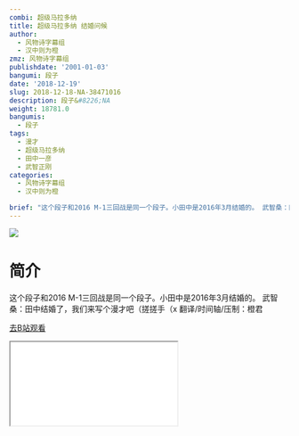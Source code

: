 ```yaml
---
combi: 超级马拉多纳
title: 超级马拉多纳 结婚问候
author:
  - 风物诗字幕组
  - 汉中则为橙
zmz: 风物诗字幕组
publishdate: '2001-01-03'
bangumi: 段子
date: '2018-12-19'
slug: 2018-12-18-NA-38471016
description: 段子&#8226;NA
weight: 18781.0
bangumis:
  - 段子
tags:
  - 漫才
  - 超级马拉多纳
  - 田中一彦
  - 武智正刚
categories:
  - 风物诗字幕组
  - 汉中则为橙

brief: "这个段子和2016 M-1三回战是同一个段子。小田中是2016年3月结婚的。 武智桑：田中结婚了，我们来写个漫才吧（搓搓手（x 翻译/时间轴/压制：橙君"
---
```

![](https://i.imgur.com/4rq5DUA.jpg)
# 简介  
这个段子和2016 M-1三回战是同一个段子。小田中是2016年3月结婚的。
武智桑：田中结婚了，我们来写个漫才吧（搓搓手（x
翻译/时间轴/压制：橙君  

[去B站观看](https://www.bilibili.com/video/av38471016/)
<div class ="resp-container"><iframe class="testiframe" src="//player.bilibili.com/player.html?aid=38471016"", scrolling="no", allowfullscreen="true" > </iframe></div> 

